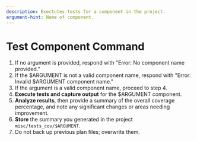 ```yaml
---
description: Exectutes tests for a component in the project.
argument-hint: Name of component.
---
```


# Test Component Command

1. If no argument is provided, respond with "Error: No component name provided."
2. If the $ARGUMENT is not a valid component name, respond with "Error: 
   Invalid $ARGUMENT component name."
3. If the argument is a valid component name, proceed to step 4.
4. **Execute tests and capture output** for the $ARGUMENT component.
5. **Analyze results**, then provide a summary of the overall coverage
   percentage, and note any significant changes or areas needing improvement.
6. **Store** the summary you generated in the project `misc/tests_cov/$ARGUMENT`.
7. Do not back up previous plan files; overwrite them.
